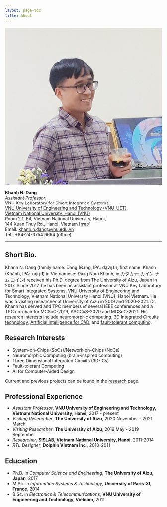 ```yaml
---
layout: page-toc
title: About 
---
```


<img src="images/me_SISLAB.jpg" class="avatar" alt="Avatar">

**Khanh N. Dang** <br>
*Assistant Professor*, <br>
VNU Key Laboratory for Smart Integrated Systems, <br>
[VNU University of Engineering and Technology (VNU-UET)](https://e.uet.vnu.edu.vn/), <br> 
[Vietnam National University, Hanoi (VNU)](https://vnu.edu.vn/eng/) <br> 
Room 2.1, E4, Vietnam National University, Hanoi, <br>
144 Xuan Thuy Rd., Hanoi,  Vietnam  [\[map\]](https://goo.gl/maps/UZQVW4WS47aPM4ue9)<br>
Email: [khanh.n.dang@vnu.edu.vn](mailto:khanh.n.dang@vnu.edu.vn) <br>
Tel.: +84-24-3754 9664 (office)
 
---

## Short Bio.

Khanh N. Dang (family name: Dang (Đặng, IPA: ɗa̰ʔŋ˨˩), first name: Khanh (Khánh, IPA: xajŋ˧˥) in Vietnamese: Đặng Nam Khánh, in カタカナ: カイン ナム コイン) received his Ph.D. degree from The University of Aizu, Japan in 2017.  Since 2017, he has been an assistant professor at VNU Key Laboratory for Smart Integrated Systems, VNU University of Engineering and Technology, Vietnam National University Hanoi (VNU), Hanoi Vietnam. He was a visiting researcher at University of Aizu in 2019 and 2020-2021. Dr. Khanh has served and TPC members of several IEEE conferences and a TPC co-chair for MCSoC-2019, APCCAS-2020 and MCSoC-2021.  His research interests include [neuromorphic computing](./research), [3D Integrated Circuits technology](./research), [Artificial Intelligence  for CAD](./research), and [fault-tolerant computing](./research).


## Research Interests


- System-on-Chips (SoCs)/Network-on-Chips (NoCs)
- Neuromorphic Computing (brain-inspired computing)
- Three Dimensional Integrated Circuits (3D-ICs)
- Fault-tolerant Computing
- AI for Computer-Aided Design

Current and previous projects can be found in the [research](./research) page.


## Professional Experience
- *Assistant Professor*, **VNU University of Engineering and Technology, Vietnam National University, Hanoi**, 2017 - present
- *Visiting Researcher*, **The University of Aizu**, 2020 November - 2021 March
- *Visiting Researcher*, **The University of Aizu**, 2019 May - 2019 September
- *Researcher*, **SISLAB, Vietnam National University, Hanoi**, 2011-2014
- *RTL Designer*, **Dolphin Vietnam Inc.**, 2010-2011

## Education
- Ph.D. in *Computer Science and Engineering*, **The University of Aizu, Japan**, 2017
- M.Sc. in *Information Systems & Technology*, **University of Paris-XI, France**,  2014
- B.Sc. in *Electronics & Telecommunications*, **VNU University of Engineering and Technology, Vietnam**, 2011



 


